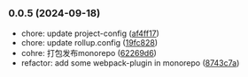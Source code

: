 ## <small>0.0.5 (2024-09-18)</small>

* chore: update project-config ([af4ff17](https://github.com/novlan1/plugin-light/commits/af4ff17))
* chore: update rollup.config ([19fc828](https://github.com/novlan1/plugin-light/commits/19fc828))
* cohre: 打包发布monorepo ([62269d6](https://github.com/novlan1/plugin-light/commits/62269d6))
* refactor: add some webpack-plugin in monorepo ([8743c7a](https://github.com/novlan1/plugin-light/commits/8743c7a))



